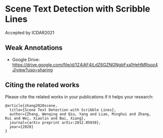 # Scene Text Detection with Scribble Lines
Accepted by ICDAR2021


## Weak Annotations
- Google Drive: https://drive.google.com/file/d/1Z4iAF4jLdZ6GZNGNgbFxa1HeHMRsqz4J/view?usp=sharing

## Citing the related works
Please cite the related works in your publications if it helps your research:
```
@article{zhang2020scene,
  title={Scene Text Detection with Scribble Lines},
  author={Zhang, Wenqing and Qiu, Yang and Liao, Minghui and Zhang, Rui and Wei, Xiaolin and Bai, Xiang},
  journal={arXiv preprint arXiv:2012.05030},
  year={2020}
}
```
